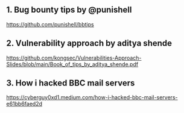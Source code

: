 ## 1. Bug bounty tips by @punishell
https://github.com/punishell/bbtips

## 2. Vulnerability approach by aditya shende
https://github.com/kongsec/Vulnerabilities-Approach-Slides/blob/main/Book_of_tips_by_aditya_shende.pdf

## 3. How i hacked BBC mail servers
https://cyberguy0xd1.medium.com/how-i-hacked-bbc-mail-servers-e61bb6faed2d

